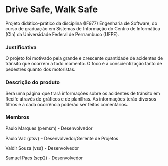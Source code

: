 # Drive Safe, Walk Safe

   Projeto didático-prático da disciplina (IF977) Engenharia de Software, do curso de graduação em Sistemas de Informação do Centro de Informática (CIn) da Universidade Federal de Pernambuco (UFPE).

### Justificativa
   O projeto foi motivado pela grande e crescente quantidade de acidentes de trânsito que ocorrem a todo momento. O foco é a conscientização tanto de pedestres quanto dos motoristas.

### Descrição do produto
   Será uma página que trará informações sobre os acidentes de trânsito em Recife através de gráficos e de planilhas. As informações terão diversos filtros e a cada ocorrência poderão ser feitos comentários.

### Membros
Paulo Marques (pemsm) - Desenvolvedor

Paulo Vaz (ptsv) - Desenvolvedor/Gerente de Projetos

Valdir Souza (vss) - Desenvolvedor

Samuel Paes (scp2) - Desenvolvedor
